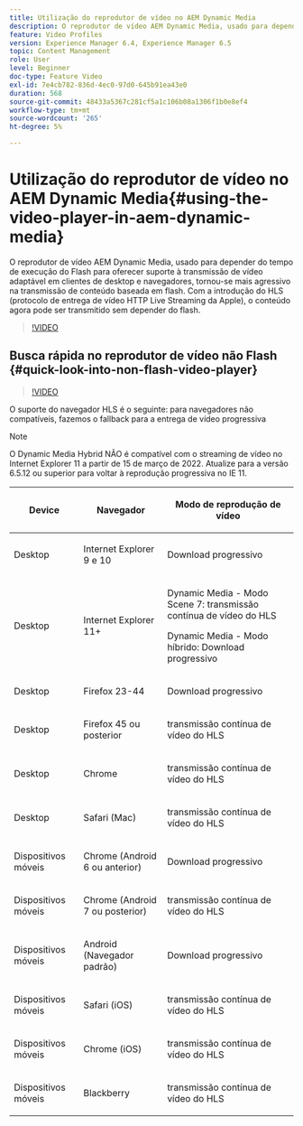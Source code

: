 ```yaml
---
title: Utilização do reprodutor de vídeo no AEM Dynamic Media
description: O reprodutor de vídeo AEM Dynamic Media, usado para depender do tempo de execução do Flash para oferecer suporte à transmissão de vídeo adaptável em clientes de desktop e navegadores, tornou-se mais agressivo na transmissão de conteúdo baseada em flash. Com a introdução do HLS (protocolo de entrega de vídeo HTTP Live Streaming da Apple), o conteúdo agora pode ser transmitido sem depender do flash.
feature: Video Profiles
version: Experience Manager 6.4, Experience Manager 6.5
topic: Content Management
role: User
level: Beginner
doc-type: Feature Video
exl-id: 7e4cb782-836d-4ec0-97d0-645b91ea43e0
duration: 568
source-git-commit: 48433a5367c281cf5a1c106b08a1306f1b0e8ef4
workflow-type: tm+mt
source-wordcount: '265'
ht-degree: 5%

---
```



# Utilização do reprodutor de vídeo no AEM Dynamic Media{#using-the-video-player-in-aem-dynamic-media}

O reprodutor de vídeo AEM Dynamic Media, usado para depender do tempo de execução do Flash para oferecer suporte à transmissão de vídeo adaptável em clientes de desktop e navegadores, tornou-se mais agressivo na transmissão de conteúdo baseada em flash. Com a introdução do HLS (protocolo de entrega de vídeo HTTP Live Streaming da Apple), o conteúdo agora pode ser transmitido sem depender do flash.

>[!VIDEO](https://video.tv.adobe.com/v/33780?quality=12&learn=on&captions=por_br)

## Busca rápida no reprodutor de vídeo não Flash {#quick-look-into-non-flash-video-player}

>[!VIDEO](https://video.tv.adobe.com/v/17429?quality=12&learn=on)

O suporte do navegador HLS é o seguinte: para navegadores não compatíveis, fazemos o fallback para a entrega de vídeo progressiva

>[!NOTE]
>
> O Dynamic Media Hybrid NÃO é compatível com o streaming de vídeo no Internet Explorer 11 a partir de 15 de março de 2022. Atualize para a versão 6.5.12 ou superior para voltar à reprodução progressiva no IE 11.

<table> 
 <thead> 
  <tr> 
   <th> <p>Device</p> </th>
   <th> <p>Navegador</p> </th>
   <th > <p>Modo de reprodução de vídeo</p> </th>
  </tr>
 </thead>
 <tbody>
  <tr> 
   <td> <p>Desktop</p> </td>
   <td> <p>Internet Explorer 9 e 10</p> </td>
   <td> <p>Download progressivo</p> </td>
  </tr>
  <tr>
   <td> <p>Desktop</p> </td>
   <td> <p>Internet Explorer 11+</p> </td>
   <td> <p>Dynamic Media - Modo Scene 7: transmissão contínua de vídeo do HLS</p> 
        <p>Dynamic Media - Modo híbrido: Download progressivo</p>
   </td>
  </tr>
  <tr>
   <td> <p>Desktop</p> </td>
   <td> <p>Firefox 23-44</p> </td>
   <td> <p>Download progressivo</p> </td>
  </tr>
  <tr> 
   <td> <p>Desktop</p> </td>
   <td> <p>Firefox 45 ou posterior</p> </td>
   <td> <p>transmissão contínua de vídeo do HLS</p> </td>
  </tr>
  <tr> 
   <td> <p>Desktop</p> </td>
   <td> <p>Chrome</p> </td>
   <td> <p>transmissão contínua de vídeo do HLS</p> </td>
  </tr>
  <tr> 
   <td> <p>Desktop</p> </td>
   <td> <p>Safari (Mac)</p> </td>
   <td> <p>transmissão contínua de vídeo do HLS</p> </td>
  </tr>
  <tr> 
   <td> <p>Dispositivos móveis</p> </td>
   <td> <p>Chrome (Android 6 ou anterior)</p> </td>
   <td> <p>Download progressivo</p> </td>
  </tr>
  <tr> 
   <td> <p>Dispositivos móveis</p> </td>
   <td> <p>Chrome (Android 7 ou posterior)</p> </td>
   <td> <p>transmissão contínua de vídeo do HLS</p> </td>
  </tr>
  <tr> 
   <td> <p>Dispositivos móveis</p> </td>
   <td> <p>Android (Navegador padrão)</p> </td>
   <td> <p>Download progressivo</p> </td>
  </tr>
  <tr> 
   <td> <p>Dispositivos móveis</p> </td>
   <td> <p>Safari (iOS)</p> </td>
   <td> <p>transmissão contínua de vídeo do HLS</p> </td>
  </tr>
  <tr> 
   <td> <p>Dispositivos móveis</p> </td>
   <td> <p>Chrome (iOS)</p> </td>
   <td> <p>transmissão contínua de vídeo do HLS</p> </td>
  </tr>
  <tr> 
   <td> <p>Dispositivos móveis</p> </td>
   <td> <p>Blackberry</p> </td>
   <td> <p>transmissão contínua de vídeo do HLS</p> </td>
  </tr>
 </tbody>
</table>
